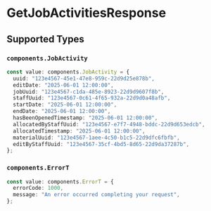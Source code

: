 # GetJobActivitiesResponse


## Supported Types

### `components.JobActivity`

```typescript
const value: components.JobActivity = {
  uuid: "123e4567-45e1-47e8-959c-22d9d25e878b",
  editDate: "2025-06-01 12:00:00",
  jobUuid: "123e4567-c1da-485e-8923-22d9d9607f8b",
  staffUuid: "123e4567-0c61-4f65-932a-22d9d0a48afb",
  startDate: "2025-06-01 12:00:00",
  endDate: "2025-06-01 12:00:00",
  hasBeenOpenedTimestamp: "2025-06-01 12:00:00",
  allocatedByStaffUuid: "123e4567-e7f7-4948-bddc-22d9d653edcb",
  allocatedTimestamp: "2025-06-01 12:00:00",
  materialUuid: "123e4567-1aee-4c50-b1c5-22d9dfc6fbfb",
  editByStaffUuid: "123e4567-35cf-4bd5-8d65-22d9da37287b",
};
```

### `components.ErrorT`

```typescript
const value: components.ErrorT = {
  errorCode: 1000,
  message: "An error occurred completing your request",
};
```

